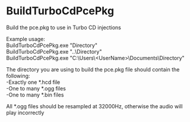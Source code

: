 # BuildTurboCdPcePkg
Build the pce.pkg to use in Turbo CD injections

Example usage:  
BuildTurboCdPcePkg.exe "Directory"  
BuildTurboCdPcePkg.exe "..\Directory"  
BuildTurboCdPcePkg.exe "C:\Users&#92;&#60;UserName&#62;&#92;Documents\Directory"

The directory you are using to build the pce.pkg file should contain the following:  
-Exactly one &#42;.hcd file  
-One to many &#42;.ogg files  
-One to many &#42;.bin files  

All *.ogg files should be resampled at 32000Hz, otherwise the audio will play incorrectly
